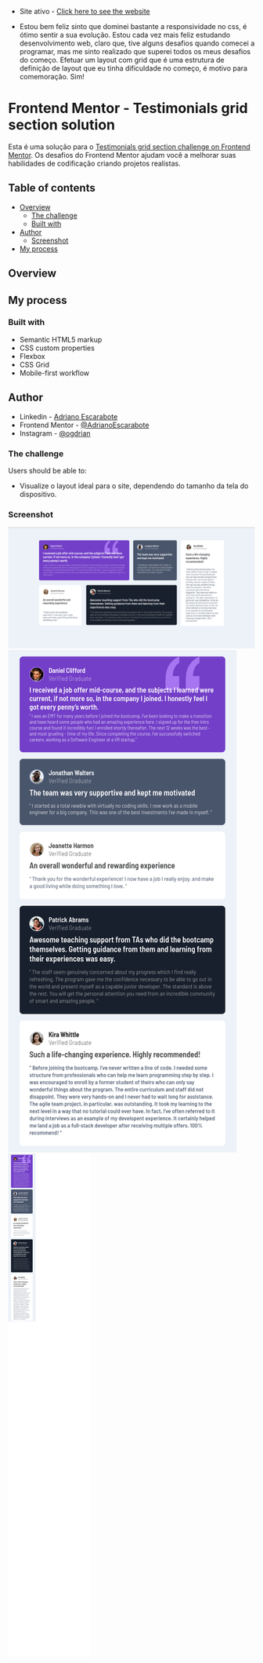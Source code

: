 - Site ativo - [Click here to see the website](https://adrianoescarabote.github.io/testimonials-grid-section-main/)

- Estou bem feliz sinto que dominei bastante a responsividade no css, é ótimo sentir a sua evolução. Estou cada vez mais feliz estudando desenvolvimento web, claro que, tive alguns desafios quando comecei a programar, mas me sinto realizado que superei todos os meus desafios do começo. Efetuar um layout com grid que é uma estrutura de definição de layout que eu tinha dificuldade no começo, é motivo para comemoração. Sim!

# Frontend Mentor - Testimonials grid section solution

Esta é uma solução para o [Testimonials grid section challenge on Frontend Mentor](https://www.frontendmentor.io/challenges/testimonials-grid-section-Nnw6J7Un7). Os desafios do Frontend Mentor ajudam você a melhorar suas habilidades de codificação criando projetos realistas.

## Table of contents

- [Overview](#overview)
  - [The challenge](#the-challenge)
  - [Built with](#built-with)
- [Author](#author)
  - [Screenshot](#screenshot)
- [My process](#my-process)

## Overview


## My process

### Built with

- Semantic HTML5 markup
- CSS custom properties
- Flexbox
- CSS Grid
- Mobile-first workflow

## Author

- Linkedin - [Adriano Escarabote](https://www.linkedin.com/in/adriano-escarabote-944b02233/)
- Frontend Mentor - [@AdrianoEscarabote](https://www.frontendmentor.io/profile/AdrianoEscarabote)
- Instagram - [@ogdrian](https://www.instagram.com/ogdrian/)

### The challenge

Users should be able to:

- Visualize o layout ideal para o site, dependendo do tamanho da tela do dispositivo.


### Screenshot

![](./screenshots/screenshotdesktop.png)
![](./screenshots/screenshottablet.png)
![](./screenshots/screenshotmobile.png)

